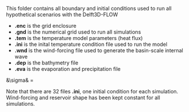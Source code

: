 This folder contains all boundary and initial conditions used to run all hypothetical scenarios with the Delft3D-FLOW

* **.enc** is the grid enclosure 
* **.gnd** is the numerical grid used to run all simulations
* **.tem** is the temperature model parameters (heat flux)
* **.ini** is the inital temperature condition file used to run the model
* **.wnd** is the wind-forcing file used to generate the basin-scale internal wave 
* **.dep** is the bathymetry file
* **.eva** is the evaporation and precipitation file


&\sigma& = 


Note that there are 32 files **.ini**, one initial condition for each simulation. Wind-forcing and reservoir shape has been kept constant for all simulations.
